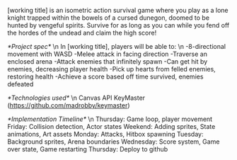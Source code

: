 [working title] is an isometric action survival game where you play as a lone knight trapped within the bowels of a cursed dunegon, doomed to be hunted by vengeful spirits.
Survive for as long as you can while you fend off the hordes of the undead and claim the high score!

*\*Project spec\** \n
In [working title], players will be able to: \n
-8-directional movement with WASD
-Melee attack in facing direction
-Traverse an enclosed arena
-Attack enemies that infinitely spawn
-Can get hit by enemies, decreasing player health
-Pick up hearts from felled enemies, restoring health
-Achieve a score based off time survived, enemies defeated

*\*Technologies used\** \n
Canvas API
KeyMaster (https://github.com/madrobby/keymaster)

*\*Implementation Timeline\** \n
Thursday: Game loop, player movement
Friday: Collision detection, Actor states
Weekend: Adding sprites, State animations, Art assets
Monday: Attacks, Hitbox spawning
Tuesday: Background sprites, Arena boundaries
Wednesday: Score system, Game over state, Game restarting
Thursday: Deploy to github


